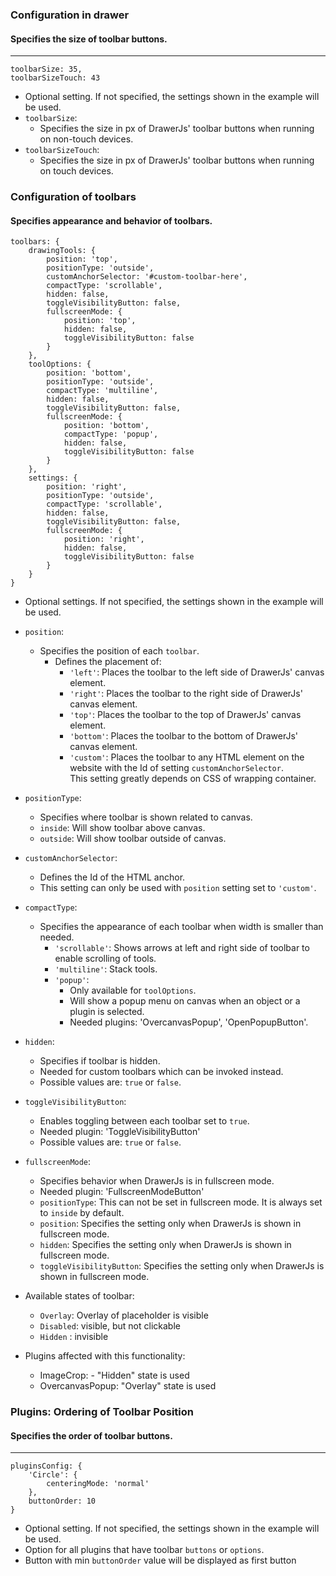 ### Configuration in drawer

#### Specifies the size of toolbar buttons. 

***
```
toolbarSize: 35,
toolbarSizeTouch: 43
```
* Optional setting. If not specified, the settings shown in the example will be used.
* `toolbarSize`:
    * Specifies the size in px of DrawerJs' toolbar buttons when running on non-touch devices.
* `toolbarSizeTouch`:
    * Specifies the size in px of DrawerJs' toolbar buttons when running on touch devices.

### Configuration of toolbars

#### Specifies appearance and behavior of toolbars. 
```
toolbars: {
    drawingTools: {
        position: 'top',         
        positionType: 'outside',
        customAnchorSelector: '#custom-toolbar-here',  
        compactType: 'scrollable',   
        hidden: false,     
        toggleVisibilityButton: false,
        fullscreenMode: {
            position: 'top', 
            hidden: false,
            toggleVisibilityButton: false
        }
    },
    toolOptions: {
        position: 'bottom', 
        positionType: 'outside',
        compactType: 'multiline',        
        hidden: false,
        toggleVisibilityButton: false,
        fullscreenMode: {
            position: 'bottom', 
            compactType: 'popup',
            hidden: false,
            toggleVisibilityButton: false
        }
    },
    settings: {
        position: 'right',
        positionType: 'outside',   
        compactType: 'scrollable',            
        hidden: false,
        toggleVisibilityButton: false,
        fullscreenMode: {
            position: 'right', 
            hidden: false,
            toggleVisibilityButton: false
        }
    }
}
```
* Optional settings. If not specified, the settings shown in the example will be used.
* `position`:
    * Specifies the position of each `toolbar`.
        * Defines the placement of: 
            * `'left'`: Places the toolbar to the left side of DrawerJs' canvas element. 
            * `'right'`: Places the toolbar to the right side of DrawerJs' canvas element. 
            * `'top'`: Places the toolbar to the top of DrawerJs' canvas element. 
            * `'bottom'`: Places the toolbar to the bottom of DrawerJs' canvas element. 
            * `'custom'`: Places the toolbar to any HTML element on the website with the Id of setting `customAnchorSelector`.  
This setting greatly depends on CSS of wrapping container. 
* `positionType`:
    * Specifies where toolbar is shown related to canvas.
    * `inside`: Will show toolbar above canvas.
    * `outside`: Will show toolbar outside of canvas.
* `customAnchorSelector`: 
    * Defines the Id of the HTML anchor. 
    * This setting can only be used with `position` setting set to `'custom'`. 
* `compactType`:
    * Specifies the appearance of each toolbar when width is smaller than needed. 
        * `'scrollable'`: Shows arrows at left and right side of toolbar to enable scrolling of tools.
        * `'multiline'`: Stack tools.
        * `'popup'`:
            * Only available for `toolOptions`.
            * Will show a popup menu on canvas when an object or a plugin is selected. 
            * Needed plugins: 'OvercanvasPopup', 'OpenPopupButton'. 
* `hidden`:
    * Specifies if toolbar is hidden.
    * Needed for custom toolbars which can be invoked instead.
    * Possible values are: `true` or `false`.
* `toggleVisibilityButton`:
    * Enables toggling between each toolbar set to `true`.
    * Needed plugin: 'ToggleVisibilityButton'
    * Possible values are: `true` or `false`.
* `fullscreenMode`:
    * Specifies behavior when DrawerJs is in fullscreen mode.
    * Needed plugin: 'FullscreenModeButton'
    * `positionType`: This can not be set in fullscreen mode. It is always set to `inside` by default. 
    * `position`: Specifies the setting only when DrawerJs is shown in fullscreen mode.
    * `hidden`: Specifies the setting only when DrawerJs is shown in fullscreen mode.
    * `toggleVisibilityButton`: Specifies the setting only when DrawerJs is shown in fullscreen mode.

* Available states of toolbar:
    * `Overlay`: Overlay of placeholder is visible
    * `Disabled`: visible, but not clickable 
    * `Hidden` : invisible 
* Plugins affected with this functionality: 
    * ImageCrop: - "Hidden" state is used 
    * OvercanvasPopup: "Overlay" state is used 

### Plugins: Ordering of Toolbar Position

#### Specifies the order of toolbar buttons. 

***
```
pluginsConfig: {
    'Circle': {
        centeringMode: 'normal'
    },
    buttonOrder: 10
}
```
* Optional setting. If not specified, the settings shown in the example will be used.
* Option for all plugins that have toolbar `buttons` or `options`.
* Button with min `buttonOrder` value will be displayed as first button
